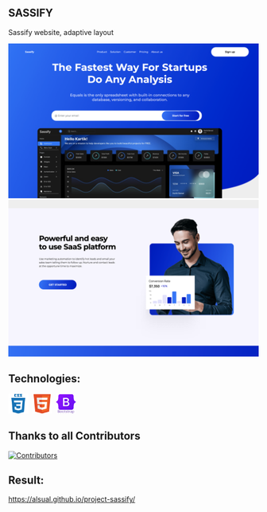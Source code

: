 
## SASSIFY
Sassify website, adaptive layout


<img width="700" alt="screenshot" src="https://github.com/AlsuAl/AlsuAl/blob/main/assets/mainpegeheader.png">
<img width="700" alt="screenshot" src="https://github.com/AlsuAl/AlsuAl/blob/main/assets/main.png">

## Technologies:
<div>
  <img src="https://github.com/devicons/devicon/blob/master/icons/css3/css3-plain-wordmark.svg"  title="CSS3" alt="CSS" width="40" height="40"/>&nbsp;
  <img src="https://github.com/devicons/devicon/blob/master/icons/html5/html5-original.svg" title="HTML5" alt="HTML" width="40" height="40"/>&nbsp;
  <img src="https://github.com/devicons/devicon/blob/master/icons/bootstrap/bootstrap-original-wordmark.svg" title="Bootstrap" alt="Bootstrap" width="40" height="40"/>&nbsp;
</div>

## Thanks to all Contributors
[![Contributors](https://contrib.rocks/image?repo=AlsuAl/f35-project-saas)](https://github.com/AlsuAl/f35-project-saas/graphs/contributors)

## Result:
https://alsual.github.io/project-sassify/
